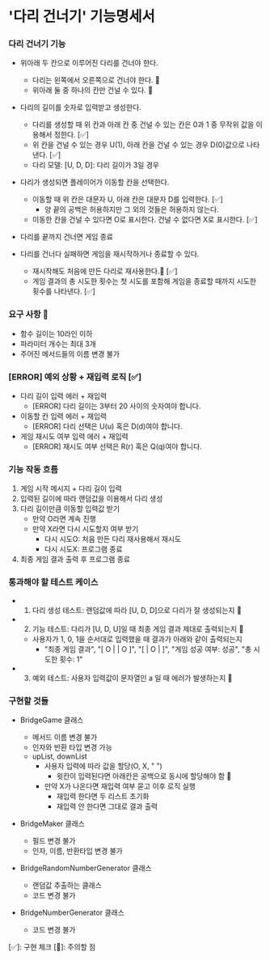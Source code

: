 # '다리 건너기' 기능명세서

### 다리 건너기 기능
- 위아래 두 칸으로 이루어진 다리를 건너야 한다.
  - 다리는 왼쪽에서 오른쪽으로 건너야 한다. 🚨
  - 위아래 둘 중 하나의 칸만 건널 수 있다. 🚨
  
- 다리의 길이를 숫자로 입력받고 생성한다.
  - 다리를 생성할 때 위 칸과 아래 칸 중 건널 수 있는 칸은 0과 1 중 무작위 값을 이용해서 정한다. [✅]
  - 위 칸을 건널 수 있는 경우 U(1), 아래 칸을 건널 수 있는 경우 D(0)값으로 나타낸다. [✅]
  - 다리 모델: [U, D, D]: 다리 길이가 3일 경우

- 다리가 생성되면 플레이어가 이동할 칸을 선택한다.
  - 이동할 때 위 칸은 대문자 U, 아래 칸은 대문자 D를 입력한다. [✅]
    - 양 끝의 공백은 허용하지만 그 외의 것들은 허용하지 않는다.
  - 이동한 칸을 건널 수 있다면 O로 표시한다. 건널 수 없다면 X로 표시한다. [✅]

- 다리를 끝까지 건너면 게임 종료

- 다리를 건너다 실패하면 게임을 재시작하거나 종료할 수 있다.
  - 재시작해도 처음에 만든 다리로 재사용한다.🚨 [✅]
  - 게임 결과의 총 시도한 횟수는 첫 시도를 포함해 게임을 종료할 때까지 시도한 횟수를 나타낸다. [✅]


### 요구 사항 🚨
- 함수 길이는 10라인 이하
- 파라미터 개수는 최대 3개
- 주어진 메서드들의 이름 변경 불가

### [ERROR] 예외 상황 + 재입력 로직 [✅]
- 다리 길이 입력 에러 + 재입력
  - [ERROR] 다리 길이는 3부터 20 사이의 숫자여야 합니다.
- 이동할 칸 입력 에러 + 재입력
  - [ERROR] 다리 선택은 U(u) 혹은 D(d)여야 합니다.
- 게임 재시도 여부 입력 에러 + 재입력
  - [ERROR] 재시도 여부 선택은 R(r) 혹은 Q(q)여야 합니다.

### 기능 작동 흐름
1) 게임 시작 메시지 + 다리 길이 입력
2) 입력된 길이에 따라 랜덤값을 이용해서 다리 생성
3) 다리 길이만큼 이동할 입력값 받기
   - 만약 O라면 계속 진행
   - 만약 X라면 다시 시도할지 여부 받기
     - 다시 시도O: 처음 만든 다리 재사용해서 재시도 
     - 다시 시도X: 프로그램 종료
4) 최종 게임 결과 출력 후 프로그램 종료


### 통과해야 할 테스트 케이스
- 1. 다리 생성 테스트: 랜덤값에 따라 [U, D, D]으로 다리가 잘 생성되는지 💯

- 2. 기능 테스트: 다리가 [U, D, U]일 때 최종 게임 결과 제대로 출력되는지  💯
  - 사용자가 1, 0, 1을 순서대로 입력했을 때 결과가 아래와 같이 출력되는지
    - "최종 게임 결과",
      "[ O |   | O ]",
      "[   | O |   ]",
      "게임 성공 여부: 성공",
      "총 시도한 횟수: 1"

- 3. 예외 테스트: 사용자 입력값이 문자열인 a 일 때 에러가 발생하는지  💯


### 구현할 것들
- BridgeGame 클래스
  - 메서드 이름 변경 불가
  - 인자와 반환 타입 변경 가능
  - upList, downList
    - 사용자 입력에 따라 값을 할당(O, X, " ")
      - 윗칸이 입력된다면 아래칸은 공백으로 동시에 할당해야 함 🚨
    - 만약 X가 나온다면 재입력 여부 묻고 이후 로직 실행
      - 재입력 한다면 두 리스트 초기화
      - 재입력 안 한다면 그대로 결과 출력

- BridgeMaker 클래스
  - 필드 변경 불가
  - 인자, 이름, 반환타입 변경 불가

- BridgeRandomNumberGenerator 클래스
  - 랜덤값 추출하는 클래스
  - 코드 변경 불가

- BridgeNumberGenerator 클래스
  - 코드 변경 불가


[✅]: 구현 체크
[🚨]: 주의할 점
